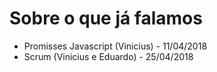 # Sobre o que já falamos

- Promisses Javascript (Vinicius) - 11/04/2018 
- Scrum (Vinicius e Eduardo) - 25/04/2018